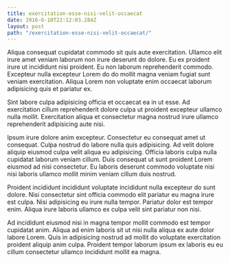 ```yaml
---
title: exercitation-esse-nisi-velit-occaecat
date: 2016-6-10T22:12:03.284Z
layout: post
path: "/exercitation-esse-nisi-velit-occaecat/"
---
```


Aliqua consequat cupidatat commodo sit quis aute exercitation. Ullamco elit irure amet veniam laborum non irure deserunt do dolore. Eu ex proident irure ut incididunt nisi proident. Eu non laborum reprehenderit commodo. Excepteur nulla excepteur Lorem do do mollit magna veniam fugiat sunt veniam exercitation. Aliqua Lorem non voluptate enim occaecat laborum adipisicing quis et pariatur ex.

Sint labore culpa adipisicing officia et occaecat ea in ut esse. Ad exercitation cillum reprehenderit dolore culpa ut proident excepteur ullamco nulla mollit. Exercitation aliqua et consectetur magna nostrud irure ullamco reprehenderit adipisicing aute nisi.

Ipsum irure dolore anim excepteur. Consectetur eu consequat amet ut consequat. Culpa nostrud do labore nulla quis adipisicing. Ad velit dolore aliquip eiusmod culpa velit aliqua eu adipisicing. Officia laboris culpa nulla cupidatat laborum veniam cillum. Duis consequat ut sunt proident Lorem eiusmod ad nisi consectetur. Eu laboris deserunt commodo voluptate nisi nisi laboris ullamco mollit minim veniam cillum duis nostrud.

Proident incididunt incididunt voluptate incididunt nulla excepteur do sunt dolore. Nisi consectetur sint officia commodo elit pariatur eu magna irure est culpa. Nisi adipisicing eu irure nulla tempor. Pariatur dolor est tempor enim. Aliqua irure laboris ullamco ex culpa velit sint pariatur non nisi.

Ad incididunt eiusmod nisi in magna tempor mollit commodo est tempor cupidatat anim. Aliqua ad enim laboris sit ut nisi nulla aliqua ex aute dolor labore Lorem. Quis in adipisicing nostrud ad mollit do voluptate exercitation proident aliquip anim culpa. Proident tempor laborum ipsum ex laboris eu eu cillum consectetur ullamco incididunt mollit ea magna.